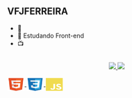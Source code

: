 ## VFJFERREIRA

- 🔭 
- 🌱 Estudando Front-end 
- 📺 
  
##

<div align="center">
  <a href="https://github.com/vfjferreira">
  <img height="180em" src="https://github-readme-stats.vercel.app/api?username=vfjferreira&show_icons=true&theme=merko&include_all_commits=true&count_public=true"/>
  <img height="180em" src="https://github-readme-stats.vercel.app/api/top-langs/?username=vfjferreira&layout=compact&langs_count=7&theme=merko"/>
</div>

<div style="display: inline_block"><br>
  <img align="center" alt="vfjunior-HTML" height="30" width="40" src="https://raw.githubusercontent.com/devicons/devicon/master/icons/html5/html5-original.svg">
  <img align="center" alt="vfjunior-CSS" height="30" width="40" src="https://raw.githubusercontent.com/devicons/devicon/master/icons/css3/css3-original.svg">
  <img align="center" alt="vfjunior-JS" height="30" width="40" src="https://raw.githubusercontent.com/devicons/devicon/master/icons/javascript/javascript-plain.svg">     
</div>
  
  ##
